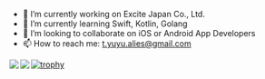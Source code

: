 - 🔭 I’m currently working on Excite Japan Co., Ltd.
- 🌱 I’m currently learning Swift, Kotlin, Golang
- 👯 I’m looking to collaborate on iOS or Android App Developers
- 📫 How to reach me: t.yuyu.alies@gmail.com

<a href="https://github.com/anuraghazra/github-readme-stats">
  <img align="left" src="https://github-readme-stats.vercel.app/api?username=yuchiro22&count_private=true&show_icons=true" />
</a>
<a href="https://github.com/anuraghazra/github-readme-stats">
  <img align="left" src="https://github-readme-stats.vercel.app/api/top-langs/?username=yuchiro22" />
</a>

[![trophy](https://github-profile-trophy.vercel.app/?username=yuchiro22&theme=gruvbox)](https://github.com/ryo-ma/github-profile-trophy)